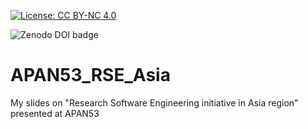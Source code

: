 [![License: CC BY-NC 4.0](https://img.shields.io/badge/License-CC%20BY--NC%204.0-lightgrey.svg)](https://creativecommons.org/licenses/by-nc/4.0/)

![Zenodo DOI badge](https://zenodo.org/badge/468577709.svg)

# APAN53_RSE_Asia
My slides on "Research Software Engineering initiative in Asia region" presented at APAN53
